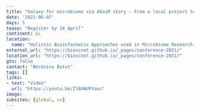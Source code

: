 ```yaml
---
title: "Galaxy for microbiome via ASaiM story - From a local project to a global effort to support microbiome data analysis"
date: '2021-06-07'
days: 5
tease: "Register by 14 April"
continent: GL
location:
  name: "Holistic Bioinformatic Approaches used in Microbiome Research, Online, Global"
external_url: "https://biovcnet.github.io/_pages/conference-2021/"
location_url: "https://biovcnet.github.io/_pages/conference-2021/"
gtn: false
contact: "Bérénice Batut"
tags: []
links:
- text: "Video"
  url: "https://youtu.be/Il84WUPVaxc"
image: 
subsites: [global, us]
---
```

